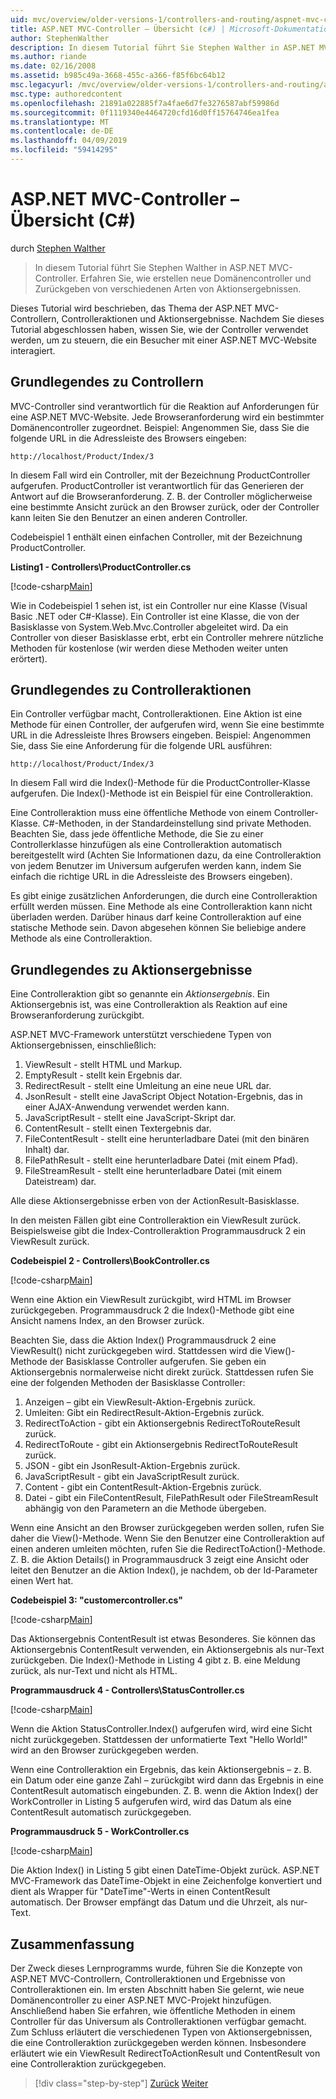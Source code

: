 ```yaml
---
uid: mvc/overview/older-versions-1/controllers-and-routing/aspnet-mvc-controllers-overview-cs
title: ASP.NET MVC-Controller – Übersicht (c#) | Microsoft-Dokumentation
author: StephenWalther
description: In diesem Tutorial führt Sie Stephen Walther in ASP.NET MVC-Controller. Erfahren Sie, wie erstellen neue Domänencontroller und Zurückgeben von verschiedenen Arten von Aktion Res...
ms.author: riande
ms.date: 02/16/2008
ms.assetid: b985c49a-3668-455c-a366-f85f6bc64b12
msc.legacyurl: /mvc/overview/older-versions-1/controllers-and-routing/aspnet-mvc-controllers-overview-cs
msc.type: authoredcontent
ms.openlocfilehash: 21891a022885f7a4fae6d7fe3276587abf59986d
ms.sourcegitcommit: 0f1119340e4464720cfd16d0ff15764746ea1fea
ms.translationtype: MT
ms.contentlocale: de-DE
ms.lasthandoff: 04/09/2019
ms.locfileid: "59414295"
---
```

# <a name="aspnet-mvc-controller-overview-c"></a>ASP.NET MVC-Controller – Übersicht (C#)

durch [Stephen Walther](https://github.com/StephenWalther)

> In diesem Tutorial führt Sie Stephen Walther in ASP.NET MVC-Controller. Erfahren Sie, wie erstellen neue Domänencontroller und Zurückgeben von verschiedenen Arten von Aktionsergebnissen.


Dieses Tutorial wird beschrieben, das Thema der ASP.NET MVC-Controllern, Controlleraktionen und Aktionsergebnisse. Nachdem Sie dieses Tutorial abgeschlossen haben, wissen Sie, wie der Controller verwendet werden, um zu steuern, die ein Besucher mit einer ASP.NET MVC-Website interagiert.

## <a name="understanding-controllers"></a>Grundlegendes zu Controllern

MVC-Controller sind verantwortlich für die Reaktion auf Anforderungen für eine ASP.NET MVC-Website. Jede Browseranforderung wird ein bestimmter Domänencontroller zugeordnet. Beispiel: Angenommen Sie, dass Sie die folgende URL in die Adressleiste des Browsers eingeben:

`http://localhost/Product/Index/3`

In diesem Fall wird ein Controller, mit der Bezeichnung ProductController aufgerufen. ProductController ist verantwortlich für das Generieren der Antwort auf die Browseranforderung. Z. B. der Controller möglicherweise eine bestimmte Ansicht zurück an den Browser zurück, oder der Controller kann leiten Sie den Benutzer an einen anderen Controller.

Codebeispiel 1 enthält einen einfachen Controller, mit der Bezeichnung ProductController.

**Listing1 - Controllers\ProductController.cs**

[!code-csharp[Main](aspnet-mvc-controllers-overview-cs/samples/sample1.cs)]

Wie in Codebeispiel 1 sehen ist, ist ein Controller nur eine Klasse (Visual Basic .NET oder C#-Klasse). Ein Controller ist eine Klasse, die von der Basisklasse von System.Web.Mvc.Controller abgeleitet wird. Da ein Controller von dieser Basisklasse erbt, erbt ein Controller mehrere nützliche Methoden für kostenlose (wir werden diese Methoden weiter unten erörtert).

## <a name="understanding-controller-actions"></a>Grundlegendes zu Controlleraktionen

Ein Controller verfügbar macht, Controlleraktionen. Eine Aktion ist eine Methode für einen Controller, der aufgerufen wird, wenn Sie eine bestimmte URL in die Adressleiste Ihres Browsers eingeben. Beispiel: Angenommen Sie, dass Sie eine Anforderung für die folgende URL ausführen:

`http://localhost/Product/Index/3`

In diesem Fall wird die Index()-Methode für die ProductController-Klasse aufgerufen. Die Index()-Methode ist ein Beispiel für eine Controlleraktion.

Eine Controlleraktion muss eine öffentliche Methode von einem Controller-Klasse. C#-Methoden, in der Standardeinstellung sind private Methoden. Beachten Sie, dass jede öffentliche Methode, die Sie zu einer Controllerklasse hinzufügen als eine Controlleraktion automatisch bereitgestellt wird (Achten Sie Informationen dazu, da eine Controlleraktion von jedem Benutzer im Universum aufgerufen werden kann, indem Sie einfach die richtige URL in die Adressleiste des Browsers eingeben).

Es gibt einige zusätzlichen Anforderungen, die durch eine Controlleraktion erfüllt werden müssen. Eine Methode als eine Controlleraktion kann nicht überladen werden. Darüber hinaus darf keine Controlleraktion auf eine statische Methode sein. Davon abgesehen können Sie beliebige andere Methode als eine Controlleraktion.

## <a name="understanding-action-results"></a>Grundlegendes zu Aktionsergebnisse

Eine Controlleraktion gibt so genannte ein *Aktionsergebnis*. Ein Aktionsergebnis ist, was eine Controlleraktion als Reaktion auf eine Browseranforderung zurückgibt.

ASP.NET MVC-Framework unterstützt verschiedene Typen von Aktionsergebnissen, einschließlich:

1. ViewResult - stellt HTML und Markup.
2. EmptyResult - stellt kein Ergebnis dar.
3. RedirectResult - stellt eine Umleitung an eine neue URL dar.
4. JsonResult - stellt eine JavaScript Object Notation-Ergebnis, das in einer AJAX-Anwendung verwendet werden kann.
5. JavaScriptResult - stellt eine JavaScript-Skript dar.
6. ContentResult - stellt einen Textergebnis dar.
7. FileContentResult - stellt eine herunterladbare Datei (mit den binären Inhalt) dar.
8. FilePathResult - stellt eine herunterladbare Datei (mit einem Pfad).
9. FileStreamResult - stellt eine herunterladbare Datei (mit einem Dateistream) dar.

Alle diese Aktionsergebnisse erben von der ActionResult-Basisklasse.

In den meisten Fällen gibt eine Controlleraktion ein ViewResult zurück. Beispielsweise gibt die Index-Controlleraktion Programmausdruck 2 ein ViewResult zurück.

**Codebeispiel 2 - Controllers\BookController.cs**

[!code-csharp[Main](aspnet-mvc-controllers-overview-cs/samples/sample2.cs)]

Wenn eine Aktion ein ViewResult zurückgibt, wird HTML im Browser zurückgegeben. Programmausdruck 2 die Index()-Methode gibt eine Ansicht namens Index, an den Browser zurück.

Beachten Sie, dass die Aktion Index() Programmausdruck 2 eine ViewResult() nicht zurückgegeben wird. Stattdessen wird die View()-Methode der Basisklasse Controller aufgerufen. Sie geben ein Aktionsergebnis normalerweise nicht direkt zurück. Stattdessen rufen Sie eine der folgenden Methoden der Basisklasse Controller:

1. Anzeigen – gibt ein ViewResult-Aktion-Ergebnis zurück.
2. Umleiten: Gibt ein RedirectResult-Aktion-Ergebnis zurück.
3. RedirectToAction - gibt ein Aktionsergebnis RedirectToRouteResult zurück.
4. RedirectToRoute - gibt ein Aktionsergebnis RedirectToRouteResult zurück.
5. JSON - gibt ein JsonResult-Aktion-Ergebnis zurück.
6. JavaScriptResult - gibt ein JavaScriptResult zurück.
7. Content - gibt ein ContentResult-Aktion-Ergebnis zurück.
8. Datei - gibt ein FileContentResult, FilePathResult oder FileStreamResult abhängig von den Parametern an die Methode übergeben.

Wenn eine Ansicht an den Browser zurückgegeben werden sollen, rufen Sie daher die View()-Methode. Wenn Sie den Benutzer eine Controlleraktion auf einen anderen umleiten möchten, rufen Sie die RedirectToAction()-Methode. Z. B. die Aktion Details() in Programmausdruck 3 zeigt eine Ansicht oder leitet den Benutzer an die Aktion Index(), je nachdem, ob der Id-Parameter einen Wert hat.

**Codebeispiel 3: "customercontroller.cs"**

[!code-csharp[Main](aspnet-mvc-controllers-overview-cs/samples/sample3.cs)]

Das Aktionsergebnis ContentResult ist etwas Besonderes. Sie können das Aktionsergebnis ContentResult verwenden, ein Aktionsergebnis als nur-Text zurückgeben. Die Index()-Methode in Listing 4 gibt z. B. eine Meldung zurück, als nur-Text und nicht als HTML.

**Programmausdruck 4 - Controllers\StatusController.cs**

[!code-csharp[Main](aspnet-mvc-controllers-overview-cs/samples/sample4.cs)]

Wenn die Aktion StatusController.Index() aufgerufen wird, wird eine Sicht nicht zurückgegeben. Stattdessen der unformatierte Text "Hello World!" wird an den Browser zurückgegeben werden.

Wenn eine Controlleraktion ein Ergebnis, das kein Aktionsergebnis – z. B. ein Datum oder eine ganze Zahl – zurückgibt wird dann das Ergebnis in eine ContentResult automatisch eingebunden. Z. B. wenn die Aktion Index() der WorkController in Listing 5 aufgerufen wird, wird das Datum als eine ContentResult automatisch zurückgegeben.

**Programmausdruck 5 - WorkController.cs**

[!code-csharp[Main](aspnet-mvc-controllers-overview-cs/samples/sample5.cs)]

Die Aktion Index() in Listing 5 gibt einen DateTime-Objekt zurück. ASP.NET MVC-Framework das DateTime-Objekt in eine Zeichenfolge konvertiert und dient als Wrapper für "DateTime"-Werts in einen ContentResult automatisch. Der Browser empfängt das Datum und die Uhrzeit, als nur-Text.

## <a name="summary"></a>Zusammenfassung

Der Zweck dieses Lernprogramms wurde, führen Sie die Konzepte von ASP.NET MVC-Controllern, Controlleraktionen und Ergebnisse von Controlleraktionen ein. Im ersten Abschnitt haben Sie gelernt, wie neue Domänencontroller zu einer ASP.NET MVC-Projekt hinzufügen. Anschließend haben Sie erfahren, wie öffentliche Methoden in einem Controller für das Universum als Controlleraktionen verfügbar gemacht. Zum Schluss erläutert die verschiedenen Typen von Aktionsergebnissen, die eine Controlleraktion zurückgegeben werden können. Insbesondere erläutert wie ein ViewResult RedirectToActionResult und ContentResult von eine Controlleraktion zurückgegeben.

> [!div class="step-by-step"]
> [Zurück](creating-an-action-vb.md)
> [Weiter](creating-custom-routes-cs.md)
